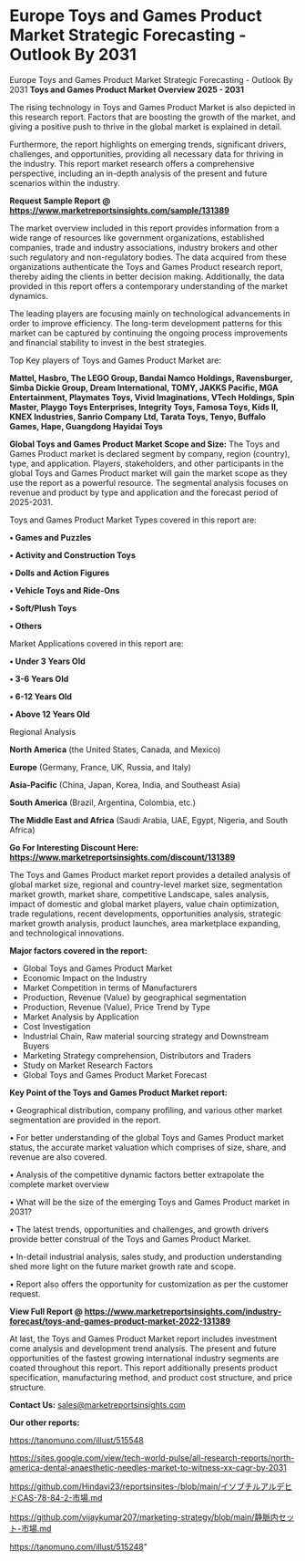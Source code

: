 # Europe Toys and Games Product Market Strategic Forecasting - Outlook By 2031
Europe Toys and Games Product Market Strategic Forecasting - Outlook By 2031
<Strong> Toys and Games Product Market Overview 2025 - 2031</strong>

The rising technology in Toys and Games Product Market is also depicted in this research report. Factors that are boosting the growth of the market, and giving a positive push to thrive in the global market is explained in detail.

Furthermore, the report highlights on emerging trends, significant drivers, challenges, and opportunities, providing all necessary data for thriving in the industry. This report market research offers a comprehensive perspective, including an in-depth analysis of the present and future scenarios within the industry.

<strong>Request Sample Report @ <a href=https://www.marketreportsinsights.com/sample/131389>https://www.marketreportsinsights.com/sample/131389</a></strong>

The market overview included in this report provides information from a wide range of resources like government organizations, established companies, trade and industry associations, industry brokers and other such regulatory and non-regulatory bodies. The data acquired from these organizations authenticate the Toys and Games Product research report, thereby aiding the clients in better decision making. Additionally, the data provided in this report offers a contemporary understanding of the market dynamics.

The leading players are focusing mainly on technological advancements in order to improve efficiency. The long-term development patterns for this market can be captured by continuing the ongoing process improvements and financial stability to invest in the best strategies.

Top Key players of Toys and Games Product Market are:

<strong>Mattel, Hasbro, The LEGO Group, Bandai Namco Holdings, Ravensburger, Simba Dickie Group, Dream International, TOMY, JAKKS Pacific, MGA Entertainment, Playmates Toys, Vivid Imaginations, VTech Holdings, Spin Master, Playgo Toys Enterprises, Integrity Toys, Famosa Toys, Kids II, KNEX Industries, Sanrio Company Ltd, Tarata Toys, Tenyo, Buffalo Games, Hape, Guangdong Hayidai Toys</strong>

<strong><b>Global Toys and Games Product Market Scope and Size:</b></strong>
The Toys and Games Product market is declared segment by company, region (country), type, and application. Players, stakeholders, and other participants in the global Toys and Games Product market will gain the market scope as they use the report as a powerful resource. The segmental analysis focuses on revenue and product by type and application and the forecast period of 2025-2031.

Toys and Games Product Market Types covered in this report are:

<strong>• Games and Puzzles

• Activity and Construction Toys

• Dolls and Action Figures

• Vehicle Toys and Ride-Ons

• Soft/Plush Toys

• Others</strong>

Market Applications covered in this report are:

<strong>• Under 3 Years Old

• 3-6 Years Old

• 6-12 Years Old

• Above 12 Years Old</strong> 

Regional Analysis

<strong>North America</strong> (the United States, Canada, and Mexico)

<strong>Europe</strong> (Germany, France, UK, Russia, and Italy)

<strong>Asia-Pacific</strong> (China, Japan, Korea, India, and Southeast Asia)

<strong>South America</strong> (Brazil, Argentina, Colombia, etc.)

<strong>The Middle East and Africa</strong> (Saudi Arabia, UAE, Egypt, Nigeria, and South Africa)

<strong>Go For Interesting Discount Here: <a href=https://www.marketreportsinsights.com/discount/131389>https://www.marketreportsinsights.com/discount/131389</a></strong>

The Toys and Games Product market report provides a detailed analysis of global market size, regional and country-level market size, segmentation market growth, market share, competitive Landscape, sales analysis, impact of domestic and global market players, value chain optimization, trade regulations, recent developments, opportunities analysis, strategic market growth analysis, product launches, area marketplace expanding, and technological innovations.

<strong><b>Major factors covered in the report:</b></strong>
<ul>
  <li>Global Toys and Games Product Market </li>
  <li>Economic Impact on the Industry</li>
  <li>Market Competition in terms of Manufacturers</li>
  <li>Production, Revenue (Value) by geographical segmentation</li>
  <li>Production, Revenue (Value), Price Trend by Type</li>
  <li>Market Analysis by Application</li>
  <li>Cost Investigation</li>
  <li>Industrial Chain, Raw material sourcing strategy and Downstream Buyers</li>
  <li>Marketing Strategy comprehension, Distributors and Traders</li>
  <li>Study on Market Research Factors</li>
  <li>Global Toys and Games Product Market Forecast</li>
</ul>

<strong><b>Key Point of the Toys and Games Product Market report:</b></strong>

• Geographical distribution, company profiling, and various other market segmentation are provided in the report.

• For better understanding of the global Toys and Games Product market status, the accurate market valuation which comprises of size, share, and revenue are also covered.

• Analysis of the competitive dynamic factors better extrapolate the complete market overview

• What will be the size of the emerging Toys and Games Product market in 2031?

• The latest trends, opportunities and challenges, and growth drivers provide better construal of the Toys and Games Product Market.

• In-detail industrial analysis, sales study, and production understanding shed more light on the future market growth rate and scope.

• Report also offers the opportunity for customization as per the customer request.

<strong><b>View Full Report @ <a href=https://www.marketreportsinsights.com/industry-forecast/toys-and-games-product-market-2022-131389>https://www.marketreportsinsights.com/industry-forecast/toys-and-games-product-market-2022-131389</a></b></strong>


At last, the Toys and Games Product Market report includes investment come analysis and development trend analysis. The present and future opportunities of the fastest growing international industry segments are coated throughout this report. This report additionally presents product specification, manufacturing method, and product cost structure, and price structure.

<strong>Contact Us:</strong>
sales@marketreportsinsights.com

<strong>Our other reports:</strong>

<a href=https://tanomuno.com/illust/515548>https://tanomuno.com/illust/515548</a>

<a href=https://sites.google.com/view/tech-world-pulse/all-research-reports/north-america-dental-anaesthetic-needles-market-to-witness-xx-cagr-by-2031>https://sites.google.com/view/tech-world-pulse/all-research-reports/north-america-dental-anaesthetic-needles-market-to-witness-xx-cagr-by-2031</a>

<a href=https://github.com/Hindavi23/reportsinsites-/blob/main/イソブチルアルデヒドCAS-78-84-2-市場.md>https://github.com/Hindavi23/reportsinsites-/blob/main/イソブチルアルデヒドCAS-78-84-2-市場.md</a>

<a href=https://github.com/vijaykumar207/marketing-strategy/blob/main/静脈内セット-市場.md>https://github.com/vijaykumar207/marketing-strategy/blob/main/静脈内セット-市場.md</a>

<a href=https://tanomuno.com/illust/515248>https://tanomuno.com/illust/515248</a>"
